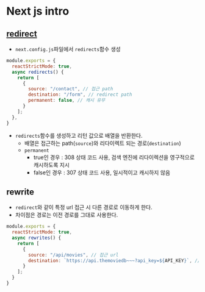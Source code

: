 # Next js intro

## [redirect](https://nextjs.org/docs/api-reference/next.config.js/redirects)
- `next.config.js`파일에서 `redirects`함수 생성
```js
module.exports = {
  reactStrictMode: true,
  async redirects() {
    return [
      {
        source: "/contact", // 접근 path
        destination: "/form", // redirect path
        permanent: false, // 캐시 유무
      }
    ];
  },
}
```
- `redirects`함수를 생성하고 리턴 값으로 배열을 반환한다.
  - 배열은 접근하는 path(`source`)와 리다이렉트 되는 경로(`destination`)
  - `permanent`
    - true인 경우 : 308 상태 코드 사용, 검색 엔진에 리다이렉션을 영구적으로 캐시하도록 지시
    - false인 경우 : 307 상태 코드 사용, 일시적이고 캐시하지 않음

## rewrite
- `redirect`와 같이 특정 url 접근 시 다른 경로로 이동하게 한다.
- 차이점은 경로는 이전 경로를 그대로 사용한다.
```js
module.exports = {
  reactStrictMode: true,
  async rewrites() {
    return [
      {
        source: "/api/movies", // 접근 url
        destination: `https://api.themoviedb~~~?api_key=${API_KEY}`, // 이동 URL 브라우저에서는 안나옴
      }
    ];
  }
}
```